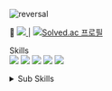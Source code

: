 ![reversal](https://capsule-render.vercel.app/api?type=Slice&text=Hi&fontAlign=47&fontSize=25&desc=👋&descAlign=50&descAlignY=50&theme=radical)

📌 <a href="https://hyeviin.github.io/">
    <img src="https://img.shields.io/badge/GitBlog-000000?style=flat-square&logo=Bloglovin&logoColor=white"/>
   </a> | [![Solved.ac
프로필](http://mazassumnida.wtf/api/mini/generate_badge?boj=viin99)](https://solved.ac/viin99)

Skills<br>
<img src="https://img.shields.io/badge/Java-2C2255?style=flat-square&logo=Eclipse ID&logoColor=white"/> 
<img src="https://img.shields.io/badge/Spring-6DB33F?style=flat-square&logo=Spring&logoColor=white"/> 
<img src="https://img.shields.io/badge/Thymeleaf-005F0F?style=flat-square&logo=Thymeleaf&logoColor=white"/> 
<img src="https://img.shields.io/badge/jQuery-0769AD?style=flat-square&logo=jQuery&logoColor=white"/> 
<img src="https://img.shields.io/badge/MariaDB-003545?style=flat-square&logo=MariaDB&logoColor=white"/>


<details>
<summary>Sub Skills</summary>

<!-- summary 아래 한칸 공백 두어야함 -->
<blockquote>
    <img src="https://img.shields.io/badge/C-A8B9CC?style=flat-square&logo=C&logoColor=white"/><br>
    <img src="https://img.shields.io/badge/Python-3776AB?style=flat-square&logo=Python&logoColor=white"/> <img src="https://img.shields.io/badge/Django-092E20?style=flat-square&logo=Django&logoColor=white"/> <img src="https://img.shields.io/badge/MySQL-4479A1?style=flat-square&logo=MySQL&logoColor=white"/> <img src="https://img.shields.io/badge/GraphQL-E10098?style=flat-square&logo=GraphQL&logoColor=white"/> 
</blockquote>

</details>

<!--
**vveny/vveny** is a ✨ _special_ ✨ repository because its `README.md` (this file) appears on your GitHub profile.

Here are some ideas to get you started:

- 🔭 I’m currently working on ...
- 🌱 I’m currently learning ...
- 👯 I’m looking to collaborate on ...
- 🤔 I’m looking for help with ...
- 💬 Ask me about ...
- 📫 How to reach me: ...
- 😄 Pronouns: ...
- ⚡ Fun fact: ...
-->
